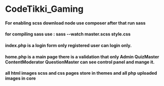 # CodeTikki_Gaming

#### For enabling scss  download node use composer  after that run sass

#### for compiling  sass  use : sass --watch master.scss style.css

#### index.php  is a login form only registered user can login only. 

#### home.php is a  main page there is a validation that only Admin QuizMaster ContentModerator QuestionMaster can see control panel and mange it.

####  all html images scss and css pages  store in themes and all php uploaded images in core 


